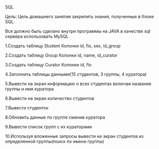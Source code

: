 SQL

Цель:
Цель домашнего занятия закрепить знания, полученные в блоке SQL.

Все должно быть сделано внутри программы на JAVA в качестве sql сервера использовать MySQL

1.Создать таблицу Student
Колонки id, fio, sex, id_group

2.Создать таблицу Group
Колонки id, name, id_curator

3.Создать таблицу Curator
Колонки id, fio

4.Заполнить таблицы данными(15 студентов, 3 группы, 4 куратора)

5.Вывести на экран информацию о всех студентах включая название группы и имя куратора

6.Вывести на экран количество студентов

7.Вывести студенток

8.Обновить данные по группе сменив куратора

9.Вывести список групп с их кураторами

10.Используя вложенные запросы вывести на экран студентов из определенной группы(поиск по имени группы)
